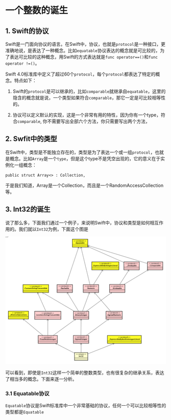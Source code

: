 # 一个整数的诞生

## 1. Swift的协议

Swift是一门面向协议的语言。在Swift中，协议，也就是`protocol`是一种接口，更准确地说，是表达了一种概念。比如`equatable`协议表达的概念就是可比较的，为了表达可比较的这种概念，用Swift的方式表达就是`func operator==()`和`func operator !=()`。

Swift 4.0标准库中定义了超过60个`protocol`，每个`protocol`都表达了特定的概念。特点如下：

1. Swift的`protocol`是可以继承的，比如`comparable`就继承自`equatable`，这里的隐含的概念就是说，一个类型如果符合`comparable`，那它一定是可比较相等性的。

2. 协议可以定义默认的实现，这是一个非常有用的特性，因为你有一个type，符合`comparable`, 你不需要写出全部六个方法，你只需要写出两个方法，

## 2. Swfit中的类型

在Swift中，类型是不能独立存在的，类型是为了表达一个或一组`protocol`，也就是概念。比如`Array`是一个`type`，但是这个type不是凭空出现的，它的意义在于实例化一组概念：

```
public struct Array<> : Collection, 

```

于是我们知道，Array是一个Collection，而且是一个RandomAccessCollection等。

## 3. Int32的诞生

说了那么多，下面我们通过一个例子，来说明Swift中，协议和类型是如何相互作用的。我们就以`Int32`为例，下面这个图是

![](/assets/Int32_hierarchy.png)

可以看到，即使是`Int32`这样一个简单的整数类型，也有很复杂的继承关系，表达了相当多的概念。下面来逐一分析。

### 3.1 Equatable协议

`Equatable`协议是Swift标准库中一个非常基础的协议，任何一个可以比较相等性的类型都是`Equatable`